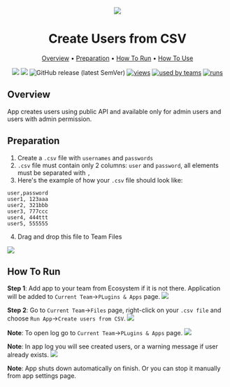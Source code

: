 <div align="center" markdown>

<img src="https://i.imgur.com/I3gDQn7.png"/>

# Create Users from CSV

<p align="center">
  <a href="#Overview">Overview</a> •
  <a href="#Preparation">Preparation</a> •
  <a href="#How-To-Run">How To Run</a> •
  <a href="#How-To-Use">How To Use</a>
</p>

[![](https://img.shields.io/badge/supervisely-ecosystem-brightgreen)](https://ecosystem.supervise.ly/apps/create-users-from-csv)
[![](https://img.shields.io/badge/slack-chat-green.svg?logo=slack)](https://supervise.ly/slack)
![GitHub release (latest SemVer)](https://img.shields.io/github/v/release/supervisely-ecosystem/create-users-from-csv)
[![views](https://app.supervise.ly/public/api/v3/ecosystem.counters?repo=supervisely-ecosystem/create-users-from-csv&counter=views&label=views)](https://supervise.ly)
[![used by teams](https://app.supervise.ly/public/api/v3/ecosystem.counters?repo=supervisely-ecosystem/create-users-from-csv&counter=downloads&label=used%20by%20teams)](https://supervise.ly)
[![runs](https://app.supervise.ly/public/api/v3/ecosystem.counters?repo=supervisely-ecosystem/create-users-from-csv&counter=runs&label=runs&123)](https://supervise.ly)

</div>

## Overview

App creates users using public API and available only for admin users and users with admin permission.


## Preparation

1. Create a `.csv` file with `usernames` and `passwords`
2. `.csv` file must contain only 2 columns: `user` and `password`, all elements must be separated with `,`
3. Here's the example of how your `.csv` file should look like:
```
user,password
user1, 123aaa
user2, 321bbb
user3, 777ccc
user4, 444ttt
user5, 555555
```

4. Drag and drop this file to Team Files
<img src="https://i.imgur.com/mgzaJTu.giff"/>

## How To Run 
**Step 1**: Add app to your team from Ecosystem if it is not there. Application will be added to `Current Team`->`PLugins & Apps` page.
<img src="https://i.imgur.com/trrHF5g.png"/> 

**Step 2**: Go to `Current Team`->`Files` page, right-click on your `.csv file` and choose `Run App`->`Create users from CSV`.
<img src="https://i.imgur.com/qlEcP2t.png"/> 

**Note**: To open log go to `Current Team`->`PLugins & Apps` page.
<img src="https://i.imgur.com/mzVYWKF.png"/>

**Note**: In app log you will see created users, or a warning message if user already exists.
<img src="https://i.imgur.com/1d5scxy.png"/>

**Note**: App shuts down automatically on finish. Or you can stop it manually from app settings page.
